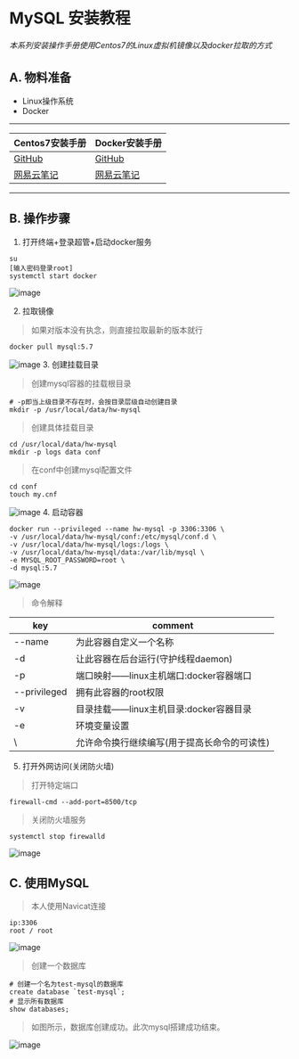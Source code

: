 # MySQL 安装教程
###### 本系列安装操作手册使用Centos7的Linux虚拟机镜像以及docker拉取的方式

## A. 物料准备
- Linux操作系统
- Docker

---
Centos7安装手册 | Docker安装手册
---|---
[GitHub](https://github.com/HenwyGoal/tech-article/blob/main/install/linux-install.md) | [GitHub](https://github.com/HenwyGoal/tech-article/blob/main/install/docker-install.md)
[网易云笔记](https://note.youdao.com/s/87i4m1Qx) | [网易云笔记](https://note.youdao.com/s/Duzp5eGb)

---
## B. 操作步骤
1. 打开终端+登录超管+启动docker服务
```
su
[输入密码登录root]
systemctl start docker
```

![image](https://raw.githubusercontent.com/HenwyGoal/tech-article/main/install/img/consul-install/B-01.png)

2. 拉取镜像

> 如果对版本没有执念，则直接拉取最新的版本就行

```
docker pull mysql:5.7
```

![image](https://raw.githubusercontent.com/HenwyGoal/tech-article/main/install/img/mysql-install/B-02.png)
3. 创建挂载目录

> 创建mysql容器的挂载根目录

```
# -p即当上级目录不存在时，会按目录层级自动创建目录
mkdir -p /usr/local/data/hw-mysql   
```

> 创建具体挂载目录

```
cd /usr/local/data/hw-mysql
mkdir -p logs data conf
```
> 在conf中创建mysql配置文件

```
cd conf
touch my.cnf
```

![image](https://raw.githubusercontent.com/HenwyGoal/tech-article/main/install/img/mysql-install/B-03.png)
4. 启动容器

```
docker run --privileged --name hw-mysql -p 3306:3306 \
-v /usr/local/data/hw-mysql/conf:/etc/mysql/conf.d \
-v /usr/local/data/hw-mysql/logs:/logs \
-v /usr/local/data/hw-mysql/data:/var/lib/mysql \
-e MYSQL_ROOT_PASSWORD=root \
-d mysql:5.7
```

![image](https://raw.githubusercontent.com/HenwyGoal/tech-article/main/install/img/mysql-install/B-04.png)
> 命令解释

key | comment
---|---
--name | 为此容器自定义一个名称
-d | 让此容器在后台运行(守护线程daemon)
-p | 端口映射——linux主机端口:docker容器端口
--privileged | 拥有此容器的root权限
-v | 目录挂载——linux主机目录:docker容器目录
-e | 环境变量设置
\ | 允许命令换行继续编写(用于提高长命令的可读性)

5. 打开外网访问(关闭防火墙)

> 打开特定端口

```
firewall-cmd --add-port=8500/tcp
```
> 关闭防火墙服务

```
systemctl stop firewalld
```

![image](https://raw.githubusercontent.com/HenwyGoal/tech-article/main/install/img/consul-install/B-04.png)

## C. 使用MySQL
> 本人使用Navicat连接

```
ip:3306
root / root
```

![image](https://raw.githubusercontent.com/HenwyGoal/tech-article/main/install/img/mysql-install/C-01.png)
> 创建一个数据库

```
# 创建一个名为test-mysql的数据库
create database `test-mysql`;
# 显示所有数据库
show databases;
```
> 如图所示，数据库创建成功。此次mysql搭建成功结束。

![image](https://raw.githubusercontent.com/HenwyGoal/tech-article/main/install/img/mysql-install/C-02.png)